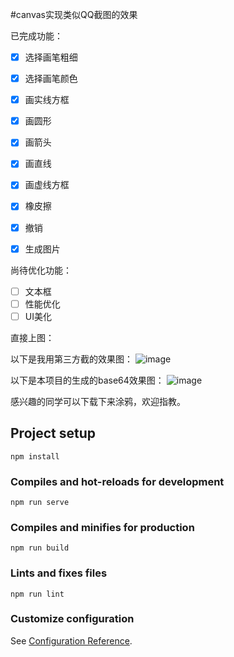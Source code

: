 #canvas实现类似QQ截图的效果

已完成功能：

- [x] 选择画笔粗细
- [x] 选择画笔颜色
- [x] 画实线方框
- [x] 画圆形
- [x] 画箭头
- [x] 画直线
- [x] 画虚线方框
- [x] 橡皮擦
- [x] 撤销
- [x] 生成图片



尚待优化功能：

- [ ] 文本框
- [ ] 性能优化
- [ ] UI美化

直接上图：

以下是我用第三方截的效果图：
![image](https://111999x.oss-cn-beijing.aliyuncs.com/one.png)

以下是本项目的生成的base64效果图：
![image](https://111999x.oss-cn-beijing.aliyuncs.com/two.png)

感兴趣的同学可以下载下来涂鸦，欢迎指教。

## Project setup
```
npm install
```

### Compiles and hot-reloads for development
```
npm run serve
```

### Compiles and minifies for production
```
npm run build
```

### Lints and fixes files
```
npm run lint
```

### Customize configuration
See [Configuration Reference](https://cli.vuejs.org/config/).
